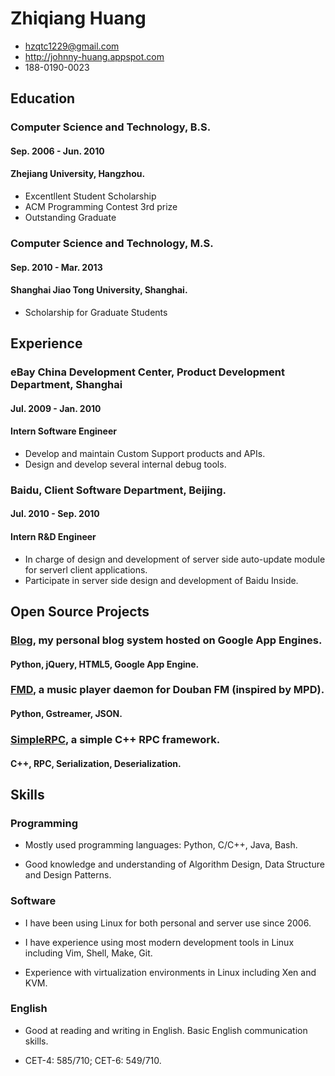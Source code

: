 # Zhiqiang Huang

* <hzqtc1229@gmail.com>
* <http://johnny-huang.appspot.com>
* 188-0190-0023

## Education

### Computer Science and Technology, B.S.
#### Sep. 2006 - Jun. 2010
#### Zhejiang University, Hangzhou.

* Excentllent Student Scholarship
* ACM Programming Contest 3rd prize
* Outstanding Graduate

### Computer Science and Technology, M.S.
#### Sep. 2010 - Mar. 2013
#### Shanghai Jiao Tong University, Shanghai.

* Scholarship for Graduate Students

## Experience

### eBay China Development Center, Product Development Department, Shanghai
#### Jul. 2009 - Jan. 2010
#### Intern Software Engineer

* Develop and maintain Custom Support products and APIs.
* Design and develop several internal debug tools.

### Baidu, Client Software Department, Beijing.
#### Jul. 2010 - Sep. 2010
#### Intern R&D Engineer

* In charge of design and development of server side auto-update module for serverl client applications.
* Participate in server side design and development of Baidu Inside.

## Open Source Projects

### [Blog](https://github.com/hzqtc/blog), my personal blog system hosted on Google App Engines.
#### Python, jQuery, HTML5, Google App Engine.

### [FMD](https://github.com/hzqtc/fmd), a music player daemon for Douban FM (inspired by MPD).
#### Python, Gstreamer, JSON.

### [SimpleRPC](https://github.com/hzqtc/simplerpc), a simple C++ RPC framework.
#### C++, RPC, Serialization, Deserialization.

## Skills

### Programming

* Mostly used programming languages: Python, C/C++, Java, Bash.

* Good knowledge and understanding of Algorithm Design, Data Structure and Design Patterns.

### Software

* I have been using Linux for both personal and server use since 2006.

* I have experience using most modern development tools in Linux including Vim, Shell, Make, Git.

* Experience with virtualization environments in Linux including Xen and KVM.

### English

* Good at reading and writing in English. Basic English communication skills.

* CET-4: 585/710; CET-6: 549/710.

<!-- vim: set filetype=markdown : -->
